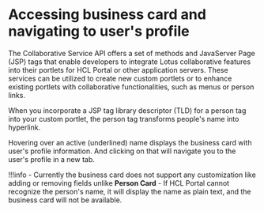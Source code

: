 # Accessing business card and navigating to user's profile

The Collaborative Service API offers a set of methods and JavaServer Page (JSP) tags that enable developers to integrate Lotus collaborative features into their portlets for HCL Portal or other application servers. These services can be utilized to create new custom portlets or to enhance existing portlets with collaborative functionalities, such as menus or person links.

When you incorporate a JSP tag library descriptor (TLD) for a person tag into your custom portlet, the person tag transforms people's name into hyperlink.

Hovering over an active (underlined) name displays the business card with user's profile information. And clicking on that will navigate you to the user's profile in a new tab.

!!!info
    - Currently the business card does not support any customization like adding or removing fields unlike **Person Card**
    - If HCL Portal cannot recognize the person's name, it will display the name as plain text, and the business card will not be available.

